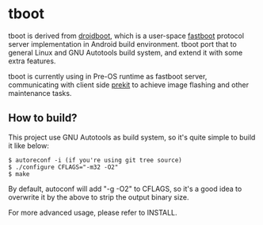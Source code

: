 tboot
=====

tboot is derived from [droidboot][1], which is a user-space [fastboot][2]
protocol server implementation in Android build environment. tboot port that
to general Linux and GNU Autotools build system, and extend it with some extra
features.

tboot is currently using in Pre-OS runtime as fastboot server, communicating
with client side [prekit][3] to achieve image flashing and other maintenance
tasks.


How to build?
-------------

This project use GNU Autotools as build system, so it's quite simple to build
it like below:

    $ autoreconf -i (if you're using git tree source)
    $ ./configure CFLAGS="-m32 -O2"
    $ make

By default, autoconf will add "-g -O2" to CFLAGS, so it's a good idea to
overwrite it by the above to strip the output binary size.

For more advanced usage, please refer to INSTALL.


[1]: https://android-review.01.org/#/admin/projects/platform/bootable/droidboot
[2]: http://en.wikipedia.org/wiki/Android_software_development#Fastboot
[3]: https://github.com/kangkai/prekit

